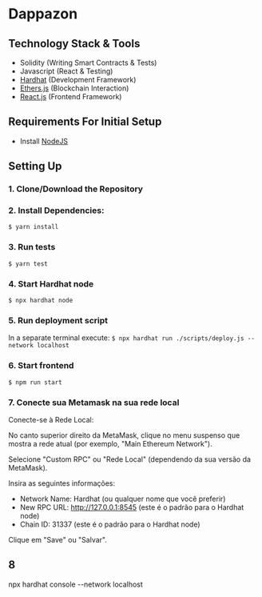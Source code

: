 # Dappazon

## Technology Stack & Tools

- Solidity (Writing Smart Contracts & Tests)
- Javascript (React & Testing)
- [Hardhat](https://hardhat.org/) (Development Framework)
- [Ethers.js](https://docs.ethers.io/v5/) (Blockchain Interaction)
- [React.js](https://reactjs.org/) (Frontend Framework)

## Requirements For Initial Setup
- Install [NodeJS](https://nodejs.org/en/)

## Setting Up
### 1. Clone/Download the Repository

### 2. Install Dependencies:
`$ yarn install`


### 3. Run tests
`$ yarn test`

### 4. Start Hardhat node
`$ npx hardhat node`

### 5. Run deployment script
In a separate terminal execute:
`$ npx hardhat run ./scripts/deploy.js --network localhost`

### 6. Start frontend
`$ npm run start`

### 7. Conecte sua Metamask na sua rede local

Conecte-se à Rede Local:

No canto superior direito da MetaMask, clique no menu suspenso que mostra a rede atual (por exemplo, "Main Ethereum Network").

Selecione "Custom RPC" ou "Rede Local" (dependendo da sua versão da MetaMask).

Insira as seguintes informações:
* Network Name: Hardhat (ou qualquer nome que você preferir)
* New RPC URL: http://127.0.0.1:8545 (este é o padrão para o Hardhat node)
* Chain ID: 31337 (este é o padrão para o Hardhat node)

Clique em "Save" ou "Salvar".

## 8

npx hardhat console --network localhost